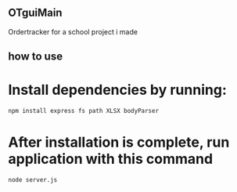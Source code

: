 ## OTguiMain
Ordertracker for a school project i made

## how to use

# Install dependencies by running:

```bash
npm install express fs path XLSX bodyParser
```

# After installation is complete, run application with this command

```bash
node server.js
```
